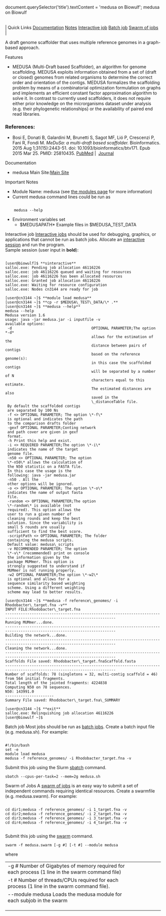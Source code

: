 

document.querySelector('title').textContent = 'medusa on Biowulf';
medusa on Biowulf


|  |
| --- |
| 
Quick Links
[Documentation](#doc)
[Notes](#notes)
[Interactive job](#int) 
[Batch job](#sbatch) 
[Swarm of jobs](#swarm) 
 |



A draft genome scaffolder that uses multiple reference genomes in a graph-based approach.




Features
* MEDUSA (Multi-Draft based Scaffolder), an algorithm for genome scaffolding. MEDUSA exploits information obtained from a set of (draft or closed) genomes from related organisms to determine the correct order and orientation of the contigs. MEDUSA formalizes the scaffolding problem by means of a combinatorial optimization formulation on graphs and implements an efficient constant factor approximation algorithm to solve it. In contrast to currently used scaffolders, it does not require either prior knowledge on the microrganisms dataset under analysis (e.g. their phylogenetic relationships) or the availability of paired end read libraries.




### References:


* Bosi E, Donati B, Galardini M, Brunetti S, Sagot MF, Lió P, Crescenzi P, Fani R, Fondi M. *MeDuSa: a multi-draft based scaffolder.* Bioinformatics. 2015 Aug 1;31(15):2443-51. doi: 10.1093/bioinformatics/btv171. Epub 2015 Mar 25. PMID: 25810435.
 [PubMed](https://pubmed.ncbi.nlm.nih.gov/25810435/) | 
 [Journal](https://academic.oup.com/bioinformatics/article/31/15/2443/188083)


Documentation
* medusa Main Site:[Main Site](https://github.com/combogenomics/medusa)


Important Notes
* Module Name: medusa (see [the modules page](/apps/modules.html) for more information)
 * Current medusa command lines could be run as
 
```

	medusa --help
```
* Environment variables set 
	+ $MEDUSAPATH* Example files in $MEDUSA\_TEST\_DATA



Interactive job
[Interactive jobs](/docs/userguide.html#int) should be used for debugging, graphics, or applications that cannot be run as batch jobs.
Allocate an [interactive session](/docs/userguide.html#int) and run the program.   
Sample session (user input in **bold**):



```

[user@biowulf]$ **sinteractive**
salloc.exe: Pending job allocation 46116226
salloc.exe: job 46116226 queued and waiting for resources
salloc.exe: job 46116226 has been allocated resources
salloc.exe: Granted job allocation 46116226
salloc.exe: Waiting for resource configuration
salloc.exe: Nodes cn3144 are ready for job

[user@cn3144 ~]$ **module load medusa**
[user@cn3144 ~]$ **cp -r $MEDUSA\_TEST\_DATA/\* .**
[user@cn3144 ~]$ **medusa --help**
medusa --help
Medusa version 1.6
usage: java -jar medusa.jar -i inputfile -v
available options:
 -d                                    OPTIONAL PARAMETER;The option *-d*
                                       allows for the estimation of the
                                       distance between pairs of contigs
                                       based on the reference genome(s):
                                       in this case the scaffolded contigs
                                       will be separated by a number of N
                                       characters equal to this estimate.
                                       The estimated distances are also
                                       saved in the
                                       \_distanceTable file.
 By default the scaffolded contigs
 are separated by 100 Ns
 -f <> OPTIONAL PARAMETER; The option \*-f\*
 is optional and indicates the path
 to the comparison drafts folder
 -gexf OPTIONAL PARAMETER;Conting network
 and path cover are given in gexf
 format.
 -h Print this help and exist.
 -i <> REQUIRED PARAMETER;The option \*-i\*
 indicates the name of the target
 genome file.
 -n50 <> OPTIONAL PARAMETER; The option
 \*-n50\* allows the calculation of
 the N50 statistic on a FASTA file.
 In this case the usage is the
 following: java -jar medusa.jar
 -n50 . All the
 other options will be ignored.
 -o <> OPTIONAL PARAMETER; The option \*-o\*
 indicates the name of output fasta
 file.
 -random <> OPTIONAL PARAMETER;The option
 \*-random\* is available (not
 required). This option allows the
 user to run a given number of
 cleaning rounds and keep the best
 solution. Since the variability is
 small 5 rounds are usually
 sufficient to find the best score.
 -scriptPath <> OPTIONAL PARAMETER; The folder
 containing the medusa scripts.
 Default value: medusa\_scripts
 -v RECOMMENDED PARAMETER; The option
 \*-v\* (recommended) print on console
 the information given by the
 package MUMmer. This option is
 strongly suggested to understand if
 MUMmer is not running properly.
 -w2 OPTIONAL PARAMETER;The option \*-w2\*
 is optional and allows for a
 sequence similarity based weighting
 scheme. Using a different weighting
 scheme may lead to better results.

[user@cn3144 ~]$ **medusa -f reference\_genomes/ -i Rhodobacter\_target.fna -v** 
INPUT FILE:Rhodobacter\_target.fna
------------------------------------------------------------------------------------------------------------------------
Running MUMmer...done.
------------------------------------------------------------------------------------------------------------------------
Building the network...done.
------------------------------------------------------------------------------------------------------------------------
Cleaning the network...done.
------------------------------------------------------------------------------------------------------------------------
Scaffolds File saved: Rhodobacter\_target.fnaScaffold.fasta
------------------------------------------------------------------------------------------------------------------------
Number of scaffolds: 78 (singletons = 32, multi-contig scaffold = 46)
from 564 initial fragments.
Total length of the jointed fragments: 4224838
Computing N50 on 78 sequences.
N50: 143991.0
----------------------
Summary File saved: Rhodobacter\_target.fna\_SUMMARY

[user@cn3144 ~]$ **exit**
salloc.exe: Relinquishing job allocation 46116226
[user@biowulf ~]$

```


Batch job
Most jobs should be run as [batch jobs](/docs/userguide.html#submit).
Create a batch input file (e.g. medusa.sh). For example:



```

#!/bin/bash
set -e
module load medusa
medusa -f reference_genomes/ -i Rhodobacter_target.fna -v
```

Submit this job using the Slurm [sbatch](/docs/userguide.html) command.



```
sbatch --cpus-per-task=2 --mem=2g medusa.sh
```

Swarm of Jobs 
A [swarm of jobs](/apps/swarm.html) is an easy way to submit a set of independent commands requiring identical resources.
Create a swarmfile (e.g. medusa.swarm). For example:



```

cd dir1;medusa -f reference_genomes/ -i 1_target.fna -v
cd dir2;medusa -f reference_genomes/ -i 2_target.fna -v 
cd dir3;medusa -f reference_genomes/ -i 3_target.fna -v
cd dir4;medusa -f reference_genomes/ -i 4_target.fna -v


```

Submit this job using the [swarm](/apps/swarm.html) command.



```
swarm -f medusa.swarm [-g #] [-t #] --module medusa
```

where


|  |  |  |  |  |  |
| --- | --- | --- | --- | --- | --- |
| -g *#*  Number of Gigabytes of memory required for each process (1 line in the swarm command file)
 | -t *#* Number of threads/CPUs required for each process (1 line in the swarm command file).
 | --module medusa Loads the medusa module for each subjob in the swarm
 | |
 | |
 | |









